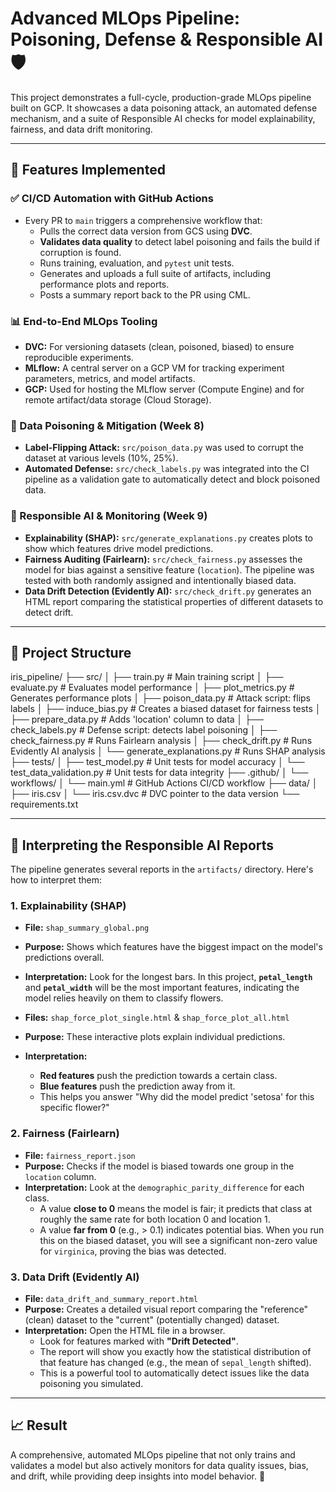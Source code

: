  
# Advanced MLOps Pipeline: Poisoning, Defense & Responsible AI 🛡️

This project demonstrates a full-cycle, production-grade MLOps pipeline built on GCP. It showcases a data poisoning attack, an automated defense mechanism, and a suite of Responsible AI checks for model explainability, fairness, and data drift monitoring.

---

## 🔧 Features Implemented

### ✅ CI/CD Automation with GitHub Actions
- Every PR to `main` triggers a comprehensive workflow that:
  - Pulls the correct data version from GCS using **DVC**.
  - **Validates data quality** to detect label poisoning and fails the build if corruption is found.
  - Runs training, evaluation, and `pytest` unit tests.
  - Generates and uploads a full suite of artifacts, including performance plots and reports.
  - Posts a summary report back to the PR using CML.

### 📊 End-to-End MLOps Tooling
- **DVC:** For versioning datasets (clean, poisoned, biased) to ensure reproducible experiments.
- **MLflow:** A central server on a GCP VM for tracking experiment parameters, metrics, and model artifacts.
- **GCP:** Used for hosting the MLflow server (Compute Engine) and for remote artifact/data storage (Cloud Storage).

### 👾 Data Poisoning & Mitigation (Week 8)
- **Label-Flipping Attack:** `src/poison_data.py` was used to corrupt the dataset at various levels (10%, 25%).
- **Automated Defense:** `src/check_labels.py` was integrated into the CI pipeline as a validation gate to automatically detect and block poisoned data.

### 🧠 Responsible AI & Monitoring (Week 9)
- **Explainability (SHAP):** `src/generate_explanations.py` creates plots to show which features drive model predictions.
- **Fairness Auditing (Fairlearn):** `src/check_fairness.py` assesses the model for bias against a sensitive feature (`location`). The pipeline was tested with both randomly assigned and intentionally biased data.
- **Data Drift Detection (Evidently AI):** `src/check_drift.py` generates an HTML report comparing the statistical properties of different datasets to detect drift.

---

## 📂 Project Structure


iris_pipeline/
├── src/
│   ├── train.py              # Main training script
│   ├── evaluate.py           # Evaluates model performance
│   ├── plot_metrics.py       # Generates performance plots
│   ├── poison_data.py        # Attack script: flips labels
│   ├── induce_bias.py        # Creates a biased dataset for fairness tests
│   ├── prepare_data.py       # Adds 'location' column to data
│   ├── check_labels.py       # Defense script: detects label poisoning
│   ├── check_fairness.py     # Runs Fairlearn analysis
│   ├── check_drift.py        # Runs Evidently AI analysis
│   └── generate_explanations.py # Runs SHAP analysis
├── tests/
│   ├── test_model.py         # Unit tests for model accuracy
│   └── test_data_validation.py # Unit tests for data integrity
├── .github/
│   └── workflows/
│       └── main.yml          # GitHub Actions CI/CD workflow
├── data/
│   ├── iris.csv
│   └── iris.csv.dvc          # DVC pointer to the data version
└── requirements.txt


---

## 🔬 Interpreting the Responsible AI Reports

The pipeline generates several reports in the `artifacts/` directory. Here's how to interpret them:

### 1. Explainability (SHAP)
- **File:** `shap_summary_global.png`
- **Purpose:** Shows which features have the biggest impact on the model's predictions overall.
- **Interpretation:** Look for the longest bars. In this project, **`petal_length`** and **`petal_width`** will be the most important features, indicating the model relies heavily on them to classify flowers.

- **Files:** `shap_force_plot_single.html` & `shap_force_plot_all.html`
- **Purpose:** These interactive plots explain individual predictions.
- **Interpretation:**
    - **Red features** push the prediction towards a certain class.
    - **Blue features** push the prediction away from it.
    - This helps you answer "Why did the model predict 'setosa' for this specific flower?"

### 2. Fairness (Fairlearn)
- **File:** `fairness_report.json`
- **Purpose:** Checks if the model is biased towards one group in the `location` column.
- **Interpretation:** Look at the `demographic_parity_difference` for each class.
    - A value **close to 0** means the model is fair; it predicts that class at roughly the same rate for both location 0 and location 1.
    - A value **far from 0** (e.g., > 0.1) indicates potential bias. When you run this on the biased dataset, you will see a significant non-zero value for `virginica`, proving the bias was detected.

### 3. Data Drift (Evidently AI)
- **File:** `data_drift_and_summary_report.html`
- **Purpose:** Creates a detailed visual report comparing the "reference" (clean) dataset to the "current" (potentially changed) dataset.
- **Interpretation:** Open the HTML file in a browser.
    - Look for features marked with **"Drift Detected"**.
    - The report will show you exactly how the statistical distribution of that feature has changed (e.g., the mean of `sepal_length` shifted).
    - This is a powerful tool to automatically detect issues like the data poisoning you simulated.

---

## 📈 Result
A comprehensive, automated MLOps pipeline that not only trains and validates a model but also actively monitors for data quality issues, bias, and drift, while providing deep insights into model behavior. 🎯


